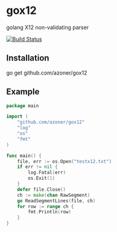 gox12
===

golang X12 non-validating parser

[![Build Status](https://travis-ci.org/azoner/gox12.png)](https://travis-ci.org/azoner/gox12)

Installation
------------

  go get github.com/azoner/gox12


Example
-----

```go
package main

import (
	"github.com/azoner/gox12"
	"log"
	"os"
	"fmt"
)

func main() {
	file, err := os.Open("testx12.txt")
	if err != nil {
		log.Fatal(err)
		os.Exit(1)
	}
	defer file.Close()
	ch := make(chan RawSegment)
	go ReadSegmentLines(file, ch)
	for row := range ch {
		fmt.Println(row)
	}
}
```
